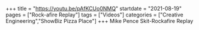 +++
title = "https://youtu.be/pAfKCUo0NMQ"
startdate = "2021-08-19"
pages = ["Rock-afire Replay"]
tags = ["Videos"]
categories = ["Creative Engineering","ShowBiz Pizza Place"]
+++
Mike Pence Skit-Rockafire Replay
